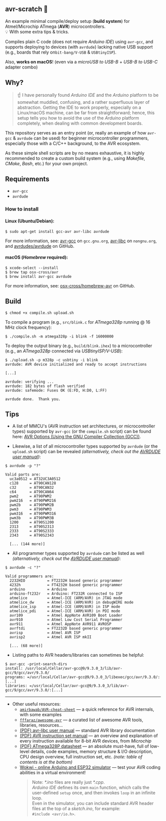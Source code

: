 ## avr-scratch 🤖

An example minimal compile/deploy setup (**build system**) for Atmel/Microchip ATmega (**AVR**) microcontrollers. \
💡 With some extra tips & tricks.

Compiles plain C code (does not require *Arduino IDE*) using `avr-gcc`, and supports deploying to devices (with `avrdude`) lacking native USB support (e.g., boards that rely on`bit-bang/V-USB` & `USBtinyISP`).

Also, **works on macOS**! (even via a *microUSB to USB-B* + *USB-B to USB-C* adapter combo)

## Why?
> ☝️ I have personally found *Arduino IDE* and the *Arduino* platform to be somewhat muddled, confusing, and a rather superfluous layer of abstraction. Getting the IDE to work properly, especially on a Linux/macOS machine, can be far from straightforward; hence, this setup tells you how to avoid the use of the *Arduino* platform completely, when dealing with common development boards.

This repository serves as an entry point (or, really an example of how `avr-gcc` & `avrdude` can be used) for beginner microcontroller programmers, especially those with a C/C++ background, to the AVR ecosystem.

As these simple shell scripts are by no means exhaustive, it is highly recommended to create a custom build system (e.g., using *Makefile*, *CMake*, *Bash*, etc.) for your own project.

## Requirements
- `avr-gcc`
- `avrdude`

### How to install

#### Linux (Ubuntu/Debian):
```console
$ sudo apt-get install gcc-avr avr-libc avrdude
```
For more information, see: [avr-gcc](https://gcc.gnu.org/wiki/avr-gcc) on `gcc.gnu.org`, [avr-libc](https://www.nongnu.org/avr-libc/) on `nongnu.org`, and [avrdudes/avrdude](https://github.com/avrdudes/avrdude) on GitHub.

#### macOS (*Homebrew* required):
```console
$ xcode-select --install
$ brew tap osx-cross/avr
$ brew install avr-gcc avrdude
```
For more information, see: [osx-cross/homebrew-avr](https://github.com/osx-cross/homebrew-avr) on GitHub.

## Build
```console
$ chmod +x compile.sh upload.sh
```

To compile a program (e.g., `src/blink.c` for *ATmega328p* running @ 16 MHz clock frequency):
```console
$ ./compile.sh -m atmega328p -i blink -f 16000000
```

To deploy the output binary (e.g., `build/blink.ihex`) to a microcontroller (e.g., an *ATmega328p* connected via *USBtinyISP/V-USB*):
```console
$ ./upload.sh -p m328p -c usbtiny -i blink
avrdude: AVR device initialized and ready to accept instructions

[...]

avrdude: verifying ...
avrdude: 182 bytes of flash verified
avrdude: safemode: Fuses OK (E:FD, H:D0, L:FF)

avrdude done.  Thank you.
```

## Tips

- A list of MMCU's (AVR instruction set architectures, or microcontroller types) supported by `avr-gcc` (or the `compile.sh` script) can be found here: [AVR Options (Using the GNU Compiler Collection (GCC))](https://gcc.gnu.org/onlinedocs/gcc/AVR-Options.html).

- Likewise, a list of all microcontroller types supported by `avrdude` (or the `upload.sh` script) can be revealed *(alternatively, check out the [AVRDUDE user manual](https://www.nongnu.org/avrdude/user-manual/avrdude_3.html))*:
```console
$ avrdude -p "?"

Valid parts are:
  uc3a0512 = AT32UC3A0512
  c128     = AT90CAN128
  c32      = AT90CAN32
  c64      = AT90CAN64
  pwm2     = AT90PWM2
  pwm216   = AT90PWM216
  pwm2b    = AT90PWM2B
  pwm3     = AT90PWM3
  pwm316   = AT90PWM316
  pwm3b    = AT90PWM3B
  1200     = AT90S1200
  2313     = AT90S2313
  2333     = AT90S2333
  2343     = AT90S2343

  [... (144 more)]
```

- All programmer types supported by `avrdude` can be listed as well *(alternatively, check out the [AVRDUDE user manual](https://www.nongnu.org/avrdude/user-manual/avrdude_3.html))*:
```console
$ avrdude -c "?"

Valid programmers are:
  2232HIO          = FT2232H based generic programmer
  4232h            = FT4232H based generic programmer
  arduino          = Arduino
  arduino-ft232r   = Arduino: FT232R connected to ISP
  atmelice         = Atmel-ICE (ARM/AVR) in JTAG mode
  atmelice_dw      = Atmel-ICE (ARM/AVR) in debugWIRE mode
  atmelice_isp     = Atmel-ICE (ARM/AVR) in ISP mode
  atmelice_pdi     = Atmel-ICE (ARM/AVR) in PDI mode
  avr109           = Atmel AppNote AVR109 Boot Loader
  avr910           = Atmel Low Cost Serial Programmer
  avr911           = Atmel AppNote AVR911 AVROSP
  avrftdi          = FT2232D based generic programmer
  avrisp           = Atmel AVR ISP
  avrisp2          = Atmel AVR ISP mkII

  [... (68 more)]
```

- Listing paths to AVR headers/libraries can sometimes be helpful:
```console
$ avr-gcc -print-search-dirs
install: /usr/local/Cellar/avr-gcc@9/9.3.0_3/lib/avr-gcc/9/gcc/avr/9.3.0/
programs: =/usr/local/Cellar/avr-gcc@9/9.3.0_3/libexec/gcc/avr/9.3.0/:[...]
libraries: =/usr/local/Cellar/avr-gcc@9/9.3.0_3/lib/avr-gcc/9/gcc/avr/9.3.0/:[...]
```

----------

- Other useful resources:
  - [`amirbawab/AVR-cheat-sheet`](https://github.com/amirbawab/AVR-cheat-sheet) — a quick reference for AVR internals, with some examples
  - [`fffaraz/awesome-avr`](https://github.com/fffaraz/awesome-avr) — a curated list of awesome AVR tools, libraries, resources...
  - [(PDF) avr-libc user manual](https://www.nongnu.org/avr-libc/user-manual/pages.html) — standard AVR library documentation
  - [(PDF) AVR instruction set manual](https://ww1.microchip.com/downloads/en/DeviceDoc/AVR-Instruction-Set-Manual-DS40002198A.pdf) — an overview and explanation of every instruction available for 8-bit AVR devices, from *Microchip*
  - [(PDF) ATmega328P datasheet](https://ww1.microchip.com/downloads/en/DeviceDoc/Atmel-7810-Automotive-Microcontrollers-ATmega328P_Datasheet.pdf) — an absolute must-have, full of low-level details, code examples, memory structure & I/O description, CPU design overview, full instruction set, etc. *(note: table of contents is at the bottom)*
  - [Wokwi - online Arduino and ESP32 simulator](https://wokwi.com/) — test your AVR coding abilities in a virtual environment!
    > Note: *\*.ino* files are really just *\*.cpp*. \
    > *Arduino IDE* defines its own `main` function, which calls the user-defined `setup` once, and then invokes `loop` in an infinite loop. \
    > Even in the simulator, you can include standard AVR header files at the top of a *sketch.ino*, for example: \
    > `#include <avr/io.h>`.
